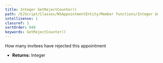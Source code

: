 ```yaml
---
title: Integer GetRejectCounter()
path: /EJScript/Classes/NSAppointmentEntity/Member functions/Integer GetRejectCounter()
intellisense: 1
classref: 1
sortOrder: 949
keywords: GetRejectCounter()
---
```



How many invitees have rejected this appointment



* **Returns:** Integer


